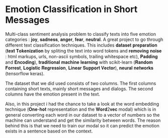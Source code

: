 # Emotion Classification in Short Messages

Multi-class sentiment analysis problem to classify texts into five emotion categories : 𝐣𝐨𝐲, 𝐬𝐚𝐝𝐧𝐞𝐬𝐬, 𝐚𝐧𝐠𝐞𝐫, 𝐟𝐞𝐚𝐫, 𝐧𝐞𝐮𝐭𝐫𝐚𝐥. A great project to go through different text classification techniques. This includes 𝐝𝐚𝐭𝐚𝐬𝐞𝐭 𝐩𝐫𝐞𝐩𝐚𝐫𝐚𝐭𝐢𝐨𝐧 (𝐭𝐞𝐱𝐭 𝐓𝐨𝐤𝐞𝐧𝐢𝐳𝐚𝐭𝐢𝐨𝐧 by spliting the text into word tokens and 𝐫𝐞𝐦𝐨𝐯𝐢𝐧𝐠 𝐧𝐨𝐢𝐬𝐞 : html markups, urls, non-ascii symbols, trailing whitespace etc), 𝐏𝐚𝐝𝐝𝐢𝐧𝐠 and 𝐄𝐧𝐜𝐨𝐝𝐢𝐧𝐠), 𝐭𝐫𝐚𝐝𝐢𝐭𝐢𝐨𝐧𝐚𝐥 𝐦𝐚𝐜𝐡𝐢𝐧𝐞 𝐥𝐞𝐚𝐫𝐧𝐢𝐧𝐠 with scikit-learn (𝐑𝐚𝐧𝐝𝐨𝐦 𝐅𝐨𝐫𝐫𝐞𝐬𝐭, 𝐋𝐨𝐠𝐢𝐬𝐭𝐢𝐜 𝐑𝐞𝐠𝐫𝐞𝐬𝐬𝐢𝐨𝐧, 𝐋𝐢𝐧𝐞𝐚𝐫 𝐒𝐮𝐩𝐩𝐨𝐫𝐭 𝐕𝐞𝐜𝐭𝐨𝐫), 𝐧𝐞𝐮𝐫𝐚𝐥 𝐧𝐞𝐭𝐰𝐨𝐫𝐤𝐬 (tensorflow keras).

The dataset that we did used consists of two columns. The first columns containing short texts, mainly short messages and dialogs. The second columns have the emotion present in the text.

Also, in this project i had the chance to take a look at the word embedding technique (𝐎𝐧𝐞-𝐡𝐨𝐭 representation and the 𝐖𝐨𝐫𝐝2𝐯𝐞𝐜 modal) which is in general converting each word in our dataset to a vector of numbers so the machine can understand and get the similarity between words. The reason behind this is that we need to train our modal so it can predict the emotion exists in a sentence based on the context.
